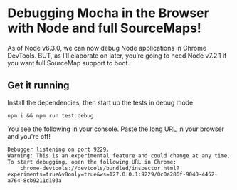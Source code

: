 Debugging Mocha in the Browser with Node and full SourceMaps!
==

As of Node v6.3.0, we can now debug Node applications in Chrome DevTools. BUT, as I’ll elaborate on later, you’re going to need Node v7.2.1 if you want full SourceMap support to boot.  

Get it running
--

Install the dependencies, then start up the tests in debug mode
```
npm i && npm run test:debug
```

You see the following in your console.  Paste the long URL in your browser and you're off!

```
Debugger listening on port 9229.
Warning: This is an experimental feature and could change at any time.
To start debugging, open the following URL in Chrome:
    chrome-devtools://devtools/bundled/inspector.html?experiments=true&v8only=true&ws=127.0.0.1:9229/0c0a286f-9040-4452-a764-8cb9211d103a
```

